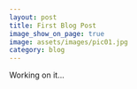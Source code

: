 ```yaml
---
layout: post
title: First Blog Post
image_show_on_page: true
image: assets/images/pic01.jpg
category: blog
---
```

Working on it...
